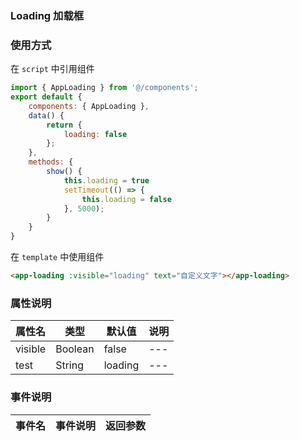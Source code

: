### Loading 加载框

### 使用方式

在 ``script`` 中引用组件 

```javascript
import { AppLoading } from '@/components';
export default {
    components: { AppLoading },
	data() {
		return {
			loading: false
		};
	},
	methods: {
		show() {
			this.loading = true
			setTimeout(() => {
				this.loading = false
			}, 5000);
		}
	}
}
```

在 ``template`` 中使用组件

```html
<app-loading :visible="loading" text="自定义文字"></app-loading>

```
																		

### 属性说明

|属性名		|类型		|默认值		|说明	|
|---		|----		|---		|---	|
|visible	|Boolean	|false		|---	|
|test		|String		|loading	|---	|

### 事件说明

|事件名	    |事件说明		|返回参数		|
|---		|---			|---			|
